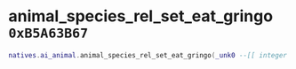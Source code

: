 # animal_species_rel_set_eat_gringo `0xB5A63B67`

```lua
natives.ai_animal.animal_species_rel_set_eat_gringo(_unk0 --[[ integer ]], _unk1 --[[ integer ]], _unk2 --[[ integer ]])
```